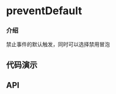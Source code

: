 # preventDefault

### 介绍 
禁止事件的默认触发，同时可以选择禁用冒泡

## 代码演示
<CodeExample>
  <template #default>   

  ### 基础用法

  @[code{1-5} vue:no-line-numbers](../../\.vuepress/components/prevent-default.vue)

  @[code{7-18} vue:no-line-numbers](../../\.vuepress/components/prevent-default.vue)

  </template>
</CodeExample>

## API

<CodeExample>
  <template #default>   

  ### 参数

  | 参数   | 说明           | 类型                                         | 默认值  |
  | ------ | -------------- | -------------------------------------------- | - |
  | e | 事件的`Event对象` | `Event`  | - |
  | isStopPropagation | 是否阻止冒泡 | `boolean`  | `true` |

  </template>
</CodeExample>